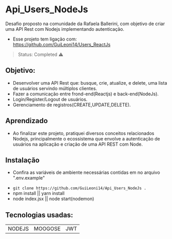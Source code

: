 # Api_Users_NodeJs
Desafio proposto na comunidade da Rafaela Ballerini, com objetivo de criar uma API Rest com Nodejs implementando autenticação.
- Esse projeto tem ligação com: https://github.com/GuiLeoni14/Users_ReactJs
> Status: Completed ⚠️

## Objetivo:
+ Desenvolver uma API Rest que: busque, crie, atualize, e delete, uma lista de usuários servindo múltiplos clientes.
+ Fazer a comunicação entre frond-end(Reactjs) e back-end(NodeJs).
+ Login/Register/Logout de usuários.
+ Gerenciamento de registros(CREATE,UPDATE,DELETE).

## Aprendizado
+ Ao finalizar este projeto, pratiquei diversos conceitos relacionados Nodejs, principalmente o ecossistema que envolve a autenticação de usuários
na aplicação e criação de uma API REST com Node.

## Instalação
+ Confira as variáveis de ambiente necessárias contidas em no arquivo ".env.example"
- `git clone https://github.com/GuiLeoni14/Api_Users_NodeJs .`
- npm install || yarn install
- node index.jsx || node start(nodemon) 

## Tecnologias usadas:

<table>
  <tr>
    <td>NODEJS</td>
    <td>MOOGOSE</td>
    <td>JWT</td>
  </tr>
</table>
